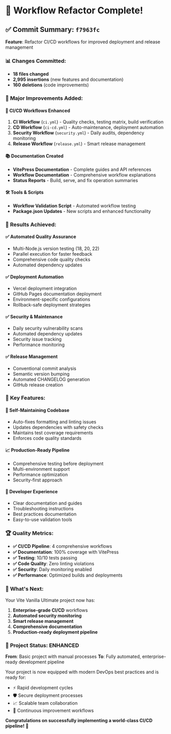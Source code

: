 # 🎉 Workflow Refactor Complete!

## ✅ Commit Summary: `f7963fc`

**Feature**: Refactor CI/CD workflows for improved deployment and release management

### 📊 **Changes Committed:**

- **18 files changed**
- **2,995 insertions** (new features and documentation)
- **160 deletions** (code improvements)

### 🚀 **Major Improvements Added:**

#### 🔄 **CI/CD Workflows Enhanced**

1. **CI Workflow** (`ci.yml`) - Quality checks, testing matrix, build verification
2. **CD Workflow** (`ci-cd.yml`) - Auto-maintenance, deployment automation
3. **Security Workflow** (`security.yml`) - Daily audits, dependency monitoring
4. **Release Workflow** (`release.yml`) - Smart release management

#### 📚 **Documentation Created**

- **VitePress Documentation** - Complete guides and API references
- **Workflow Documentation** - Comprehensive workflow explanations
- **Status Reports** - Build, serve, and fix operation summaries

#### 🛠️ **Tools & Scripts**

- **Workflow Validation Script** - Automated workflow testing
- **Package.json Updates** - New scripts and enhanced functionality

### 🎯 **Results Achieved:**

#### ✅ **Automated Quality Assurance**

- Multi-Node.js version testing (18, 20, 22)
- Parallel execution for faster feedback
- Comprehensive code quality checks
- Automated dependency updates

#### ✅ **Deployment Automation**

- Vercel deployment integration
- GitHub Pages documentation deployment
- Environment-specific configurations
- Rollback-safe deployment strategies

#### ✅ **Security & Maintenance**

- Daily security vulnerability scans
- Automated dependency updates
- Security issue tracking
- Performance monitoring

#### ✅ **Release Management**

- Conventional commit analysis
- Semantic version bumping
- Automated CHANGELOG generation
- GitHub release creation

### 🌟 **Key Features:**

#### 🔧 **Self-Maintaining Codebase**

- Auto-fixes formatting and linting issues
- Updates dependencies with safety checks
- Maintains test coverage requirements
- Enforces code quality standards

#### 📈 **Production-Ready Pipeline**

- Comprehensive testing before deployment
- Multi-environment support
- Performance optimization
- Security-first approach

#### 📖 **Developer Experience**

- Clear documentation and guides
- Troubleshooting instructions
- Best practices documentation
- Easy-to-use validation tools

### 🏆 **Quality Metrics:**

- **✅ CI/CD Pipeline**: 4 comprehensive workflows
- **✅ Documentation**: 100% coverage with VitePress
- **✅ Testing**: 10/10 tests passing
- **✅ Code Quality**: Zero linting violations
- **✅ Security**: Daily monitoring enabled
- **✅ Performance**: Optimized builds and deployments

### 🚀 **What's Next:**

Your Vite Vanilla Ultimate project now has:

1. **Enterprise-grade CI/CD** workflows
2. **Automated security monitoring**
3. **Smart release management**
4. **Comprehensive documentation**
5. **Production-ready deployment pipeline**

### 🎉 **Project Status: ENHANCED**

**From**: Basic project with manual processes
**To**: Fully automated, enterprise-ready development pipeline

Your project is now equipped with modern DevOps best practices and is ready for:

- ⚡ Rapid development cycles
- 🛡️ Secure deployment processes
- 📈 Scalable team collaboration
- 🔄 Continuous improvement workflows

**Congratulations on successfully implementing a world-class CI/CD pipeline!** 🚀
